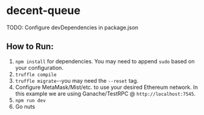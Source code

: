 # decent-queue

TODO: Configure devDependencies in package.json

## How to Run:
1. `npm install` for dependencies.  You may need to append `sudo` based on your configuration.
2. `truffle compile`
3. `truffle migrate`--you may need the `--reset` tag.
4. Configure MetaMask/Mist/etc. to use your desired Ethereum network.  In this example we are using Ganache/TestRPC @ `http://localhost:7545`.
5. `npm run dev`
6. Go nuts